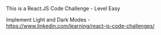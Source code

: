 This is a React.JS Code Challenge - Level Easy

Implement Light and Dark Modes - https://www.linkedin.com/learning/react-js-code-challenges/